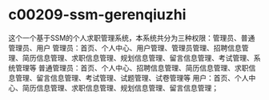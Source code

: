 # c00209-ssm-gerenqiuzhi
这个一个基于SSM的个人求职管理系统，本系统共分为三种权限：管理员、普通管理员、用户 管理员：首页、个人中心、用户管理、管理员管理、招聘信息管理、简历信息管理、求职信息管理、规划信息管理、留言信息管理、考试管理、系统管理等 普通管理员：首页、个人中心、招聘信息管理、简历信息管理、求职信息管理、留言信息管理、考试管理、试题管理、试卷管理等 用户：首页、个人中心、简历信息管理、求职信息管理、规划信息管理、留言信息管理；
